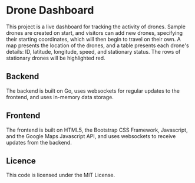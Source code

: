 # Drone Dashboard

This project is a live dashboard for tracking the activity of drones. Sample drones are created on start, and visitors can add new drones, specifying their starting coordinates, which will then begin to travel on their own. A map presents the location of the drones, and a table presents each drone's details: ID, latitude, longitude, speed, and stationary status. The rows of stationary drones will be highlighted red.

## Backend

The backend is built on Go, uses websockets for regular updates to the frontend, and uses in-memory data storage.

## Frontend

The frontend is built on HTML5, the Bootstrap CSS Framework, Javascript, and the Google Maps Javascript API, and uses websockets to receive updates from the backend.

## Licence

This code is licensed under the MIT License.